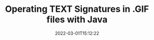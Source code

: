 ---
############################# Static ############################
layout: "auto-gen-signature"
date: 2022-03-01T15:12:22
draft: false
otherformats: 
breadcrumb: put TEXT signature on GIF for Java

############################# Head ############################
head_title: "Adding TEXT signatures in a GIF file with Java"
head_description: "Put TEXT Signature on GIF file for Java using a few lines of code. Use the GroupDocs Document Signature API to sign dozens file formats."

############################# Header ############################
title: "Operating TEXT Signatures in .GIF files with Java"
description: "How to {{OPERATION}} TEXT Signature with a few lines of Java code"
bg_image: "https://cms.admin.containerize.com/templates/aspose/App_Themes/V3/images/bg/header1.png"
bg_overlay: false
button:
    enable: true

############################# SubMenu ############################
submenu:
    enable: true

    left:
        img_alt: "GroupDocs.Signature for Java"
        image: "https://cms.admin.containerize.com/templates/groupdocs/images/product-logos/90x90-noborder/groupdocs-signature-java.png"
        product: "GroupDocs.Signature"
        platform: "Java"



############################# About ############################
about:
    enable: true
    title: "About GroupDocs.Signature for Java API"
    content: |
        [GroupDocs.Signature for Java](https://products.groupdocs.com/signature/java/) is a advanced .NET API to electronically sign digital documents using various signature types such as text, image, barcode, QR-code, stamp, form-field and metadata. Users can load, edit, validate, save, remove, preview and search digital signatures within PDF, Microsoft Word, Excel worksheets, PowerPoint presentations, Adobe Photoshop, metafiles and image file formats, with additional support for customizing signature properties as needed.
    

overview:
    enable: true
    content: |
        Sign your GIF files with TEXT signatures using Java easily. You can use just a couple of Java code lines in any platform of your choice like - Windows, Linux, macOS.
        You can put TEXT on GIF file in a very convenient way and for free. Besides that it is possible to sign GIF files using advanced TEXT options. 
        
        There are a lot of options features to sign GIF which you may use for your purposes:

        * TEXT position on the page can be set up as absolutely as relatively;;
        * One TEXT signature may be placed on specified pages of multi-page documents;;
        * A lot of additional signature features like color, size, border etc. are available..
        
        There are also saving options for signed GIF file:

        * after signing file might be saved with other supported format;
        * furthermore file can be encrypted with password or saved to memory stream.

        Signing GIF files with TEXT provides vast amount opportunities for users. Moreover there is no need for any additional software installed - like MS Office, Open Office, Adobe Acrobat Reader etc.


############################# Steps ############################
steps:
    enable: true
    title_left: "Steps to sign GIF with TEXT in Java"
    content_left: |
        [GroupDocs.Signature for Java](https://products.groupdocs.com/signature/java/) provides ability to sign GIF documents with TEXT signatures quick and easily.
        
        * Create an instance of Signature class providing GIF file supposed to signing as path or memory stream
        * Instantiate SignOptions class and set all demanded data.
        * Invoke the Signature.Sign passing output GIF file or memory stream

    title_right: "System Requirements"
    content_right: |
        Documents signing with GroupDocs.Signature for Java can be performed in just a few simple steps. Our APIs are supported on all major platforms and operating systems. Before executing the code below, make sure you have the following prerequisites installed on your system.

        * Operating systems: Microsoft Windows, Linux, MacOS
        * Development environments: NetBeans, Intellij IDEA, Eclipse, etc.
        * Java runtime: J2SE 6.0 and above
        * Get the latest GroupDocs.Signature for Java from [Maven](https://repository.groupdocs.com/webapp/#/artifacts/browse/tree/General/repo/com/groupdocs/groupdocs-signature)
         
    code: |
        ```java    
                // Instantiate Signature for GIF file
        string filePath = "input.gif";
        // Set up output GIF file
        string outputFilePath = "input.gif";

        Signature signature = new Signature(filePath);

        //Provide sign options
        TextSignOptions options = new TextSignOptions("John Smith");

        // set signature position
        options.setLeft(50);
        options.setTop(50);

        // sign GIF document
        SignResult result = signature.sign(outputFilePath, options);

        ```

demos:
    enable: true
    title: "Signing GIF documents with TEXT Live Demo"
    content: |
       Sign GIF file with TEXT signature right now by visiting the [GroupDocs.Signature App](https://products.groupdocs.app/signature/family) website. Free online demo waiting for you.
          

more_formats:
    enable: true
    title: "Other supported TEXT signatures for Java"
    content: "You can also sign GIF with other signature types. Please see the list below."
       
       
back_to_top:
    enable: true
---
